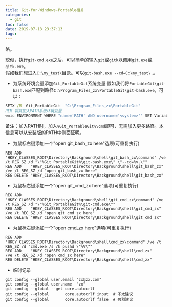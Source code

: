 ```yaml
---
title: Git-for-Windows-Portable相关
categories:
  - git
toc: false
date: 2019-07-18 23:37:13
tags:
---
```

略。
<!-- more -->
貌似，执行`git-cmd.exe`之后，可以简单的输入`git`或`gitk`以调用`git.exe`或`gitk.exe`。  
假如我们想进入`C:\my_test\`目录。可以`git-bash.exe --cd=C:\my_test\.`。  

* 为系统环境变量添加`Git_PortableGit`系统变量
假如我们将`PortableGit\git-bash.exe`匹配到路径`C:\Program_Files_zx\PortableGit\git-bash.exe`，可以：
```bat
SETX /M  Git_PortableGit  "C:\Program_Files_zx\PortableGit"
REM 将其加入PATH系统环境变量
wmic ENVIRONMENT WHERE "name='PATH' AND username='<system>'" SET VariableValue="%PATH%;%Git_PortableGit%\cmd;"
```
备注：加入PATH时，加入`%Git_PortableGit%\cmd`即可，无需加入更多路径。本信息可以从安装版的PATH中侧面证明。

* 为鼠标右键添加一个"open git_bash_zx here"选项(可重复执行)
```
REG ADD    "HKEY_CLASSES_ROOT\Directory\Background\shell\git_bash_zx\command" /ve /t REG_SZ /d "\"%Git_PortableGit%\git-bash.exe\" \"--cd=%v.\""
REG ADD    "HKEY_CLASSES_ROOT\Directory\Background\shell\git_bash_zx"         /ve /t REG_SZ /d "open git_bash_zx here"
REG DELETE "HKEY_CLASSES_ROOT\Directory\Background\shell\git_bash_zx"
```

* 为鼠标右键添加一个"open git_cmd_zx here"选项(可重复执行)
```
REG ADD    "HKEY_CLASSES_ROOT\Directory\Background\shell\git_cmd_zx\command" /ve /t REG_SZ /d "\"%Git_PortableGit%\git-cmd.exe\""
REG ADD    "HKEY_CLASSES_ROOT\Directory\Background\shell\git_cmd_zx"         /ve /t REG_SZ /d "open git_cmd_zx here"
REG DELETE "HKEY_CLASSES_ROOT\Directory\Background\shell\git_cmd_zx"
```

* 为鼠标右键添加一个"open cmd_zx here"选项(可重复执行)
```
REG ADD    "HKEY_CLASSES_ROOT\Directory\Background\shell\cmd_zx\command" /ve /t REG_SZ /d "cmd.exe /s /k pushd \"%V\""
REG ADD    "HKEY_CLASSES_ROOT\Directory\Background\shell\cmd_zx"         /ve /t REG_SZ /d "open cmd_zx here"
REG DELETE "HKEY_CLASSES_ROOT\Directory\Background\shell\cmd_zx"
```

* 临时记录
```
git config --global user.email "zx@zx.com"
git config --global user.name  "zx"
git config --global --get core.autocrlf
git config --global       core.autocrlf input  # 不太建议
git config --global       core.autocrlf false  # 强烈建议
```
